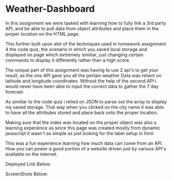 # Weather-Dashboard

In this assignment we were tasked with learning how to fully link a 3rd party API, and be able to pull data from object attributes and place them in the proper location on the HTML page.

This further built upon alot of the techniques used in homework assignment 4 the code quiz, the scenario in which you saved local storage and displayed on page which extremely similiar, just changing certain commands to display it differently rather than a high score.

The unique part of this assignment was having to use 2 api's to get your result, as the one API  gave you all the pertain weather Data was reliant on latitude and longitude coordinates. Without the help of the second API i would never have been able to input the correct data to gather the 7 day forecast.

As similiar to the code quiz i relied on JSON to parse out the array to display my saved storage. That way when you clicked on the city name it was able to have all the attributes stored and place back onto the proper location.

Making sure that the index was located on the proper object was also a learning experience as since this page was created mostly from dynamic javascript it wasn't as simple as just looking for the label setup in html.

This was a fun experience learning how much data can come from an API. How you can power a good portion of a website driven just by various API's available on the internet.

Deployed Link Below:



ScreenShots Below:

